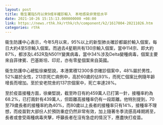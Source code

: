 ```yaml
---
layout: post
title: 衞生署指5月以來9成半確診輸入　本地感染非常低水平
date: 2021-10-26 15:15:13.000000000 +08:00
link: https://news.rthk.hk/rthk/ch/component/k2/1617004-20211026.htm
categories: rthk
---
```


衞生防護中心表示，今年5月以來，95%以上的新型肺炎確診都屬於輸入個案，每日大約4至5宗輸入個案。而過去4星期共有130宗輸入個案，當中114宗、即大約87%，都涉及L452R及N501Y變異病毒，當中34%涉及Delta變種病毒，個案主要來自菲律賓、巴基斯坦、印尼，亦有零星個案來自英國。

衞生防護中心總監徐樂堅說，本港累積12300多宗確診個案中，48%屬於男性，52%屬於女性，213宗死亡病例中，高於60歲的佔93%，而死亡個案比例隨年齡增長而增加。至於安老院舍的137宗個案中，死亡率達28%。

至於疫苗接種方面，徐樂堅說，截至昨日有約459萬人已打第一針，接種率約為68.2%，已打兩針有439萬人，但距離高接種率仍有一段距離。他特別提到，70至79歲長者的接種率約為40%，而80歲以上長者的接種率只有14%，接種率不理想，而疫苗對大部份人於預防重症仍然非常有效，加上隨著冬季流感高峰期將至，長者或會受兩種病毒夾擊，呼籲長者在沒有急症的情況下，應盡快打疫苗。
